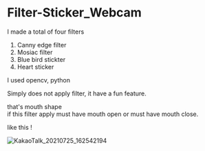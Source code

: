 # Filter-Sticker_Webcam

I made a total of four filters

1. Canny edge filter
2. Mosiac filter
3. Blue bird stickter
4. Heart sticker

I used opencv, python

Simply does not apply filter,
it have a fun feature.

that's mouth shape <br>
if this filter apply must have mouth open or must have mouth close.

like this !

![KakaoTalk_20210725_162542194](https://user-images.githubusercontent.com/51157811/126891273-05a0dcbf-91eb-4792-a45e-48b3da549252.jpg)



